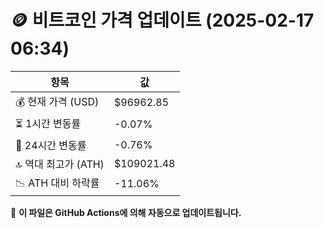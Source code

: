 # 🪙 비트코인 가격 업데이트 (2025-02-17 06:34)

| 항목                | 값 |
|--------------------|----------------|
| 💰 현재 가격 (USD) | $96962.85 |
| ⏳ 1시간 변동률    | -0.07% |
| 📆 24시간 변동률   | -0.76% |
| 🔝 역대 최고가 (ATH) | $109021.48 |
| 📉 ATH 대비 하락률 | -11.06% |

🔄 **이 파일은 GitHub Actions에 의해 자동으로 업데이트됩니다.**
